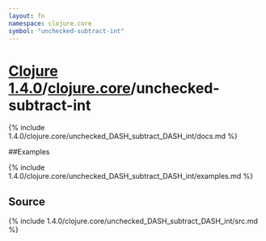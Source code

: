 ```yaml
---
layout: fn
namespace: clojure.core
symbol: "unchecked-subtract-int"
---
```


# [Clojure 1.4.0](../../)/[clojure.core](../)/unchecked-subtract-int

{% include 1.4.0/clojure.core/unchecked_DASH_subtract_DASH_int/docs.md %}

##Examples

{% include 1.4.0/clojure.core/unchecked_DASH_subtract_DASH_int/examples.md %}
## Source
{% include 1.4.0/clojure.core/unchecked_DASH_subtract_DASH_int/src.md %}

